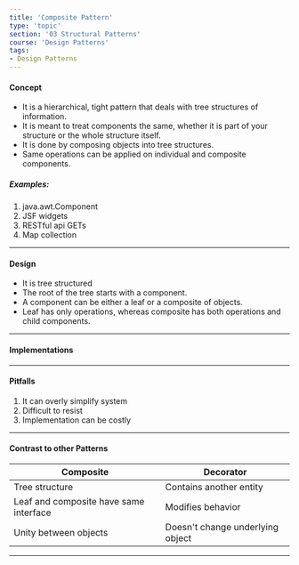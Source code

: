 ```yaml
---
title: 'Composite Pattern'
type: 'topic'
section: '03 Structural Patterns'
course: 'Design Patterns'
tags:
- Design Patterns
---
```

#### Concept
- It is a hierarchical, tight pattern that deals with tree structures of information.
- It is meant to treat components the same, whether it is part of your structure or the whole structure itself.
- It is done by composing objects into tree structures.
- Same operations can be applied on individual and composite components.

##### Examples:
1. java.awt.Component
2. JSF widgets
3. RESTful api GETs
4. Map collection

---
#### Design
- It is tree structured
- The root of the tree starts with a component.
- A component can be either a leaf or a composite of objects.
- Leaf has only operations, whereas composite has both operations and child components.

---
#### Implementations

---
#### Pitfalls
1. It can overly simplify system
2. Difficult to resist
3. Implementation can be costly

---
#### Contrast to other Patterns

|Composite   |Decorator   |
|---|---|
|Tree structure   |Contains another entity   |
|Leaf and composite have same interface   |Modifies behavior   |
|Unity between objects   |Doesn't change underlying object   |

---